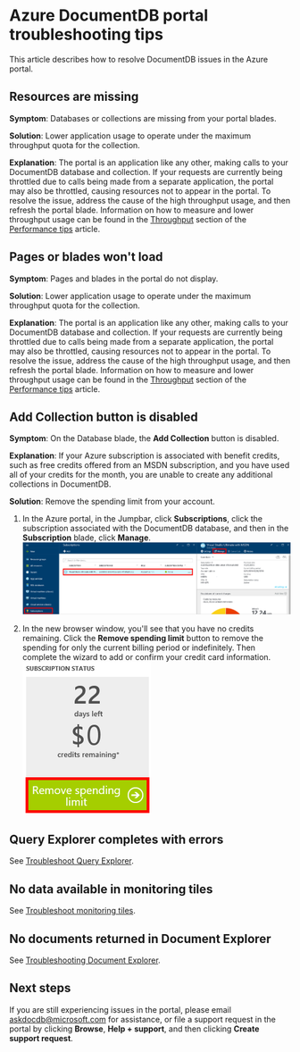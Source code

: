 <properties
    pageTitle="Troubleshooting DocumentDB portal issues | Microsoft Azure"
    description="Find out to resolve issues in the DocumentDB Azure portal." 
    services="documentdb"
    documentationCenter=""
    authors="mimig1"
    manager="jhubbard"
    editor="monicar"/>

<tags
    ms.service="documentdb"
    ms.workload="data-services"
    ms.tgt_pltfrm="na"
    ms.devlang="na"
    ms.topic="article"
    ms.date="08/29/2016"
    ms.author="mimig"/>

# Azure DocumentDB portal troubleshooting tips

This article describes how to resolve DocumentDB issues in the Azure portal. 

## Resources are missing

**Symptom**: Databases or collections are missing from your portal blades.

**Solution**: Lower application usage to operate under the maximum throughput quota for the collection. 

**Explanation**: The portal is an application like any other, making calls to your DocumentDB database and collection. If your requests are currently being throttled due to calls being made from a separate application, the portal may also be throttled, causing resources not to appear in the portal. To resolve the issue, address the cause of the high throughput usage, and then refresh the portal blade. Information on how to measure and lower throughput usage can be found in the [Throughput](documentdb-performance-tips.md#throughput) section of the [Performance tips](documentdb-performance-tips.md) article.
 
## Pages or blades won't load

**Symptom**: Pages and blades in the portal do not display.

**Solution**: Lower application usage to operate under the maximum throughput quota for the collection. 

**Explanation**: The portal is an application like any other, making calls to your DocumentDB database and collection. If your requests are currently being throttled due to calls being made from a separate application, the portal may also be throttled, causing resources not to appear in the portal. To resolve the issue, address the cause of the high throughput usage, and then refresh the portal blade. Information on how to measure and lower throughput usage can be found in the [Throughput](documentdb-performance-tips.md#throughput) section of the [Performance tips](documentdb-performance-tips.md) article.

## Add Collection button is disabled

**Symptom**: On the Database blade, the **Add Collection** button is disabled.

**Explanation**: If your Azure subscription is associated with benefit credits, such as free credits offered from an MSDN subscription, and you have used all of your credits for the month, you are unable to create any additional collections in DocumentDB.

**Solution**: Remove the spending limit from your account.

1. In the Azure portal, in the Jumpbar, click **Subscriptions**, click the subscription associated with the DocumentDB database, and then in the **Subscription** blade, click **Manage**. 
    ![DocumentDB offers multiple, well defined (relaxed) consistency models to choose from](./media/documentdb-portal-troubleshooting/documentdb-change-billing.png)

2. In the new browser window, you'll see that you have no credits remaining. Click the **Remove spending limit** button to remove the spending for only the current billing period or indefinitely. Then complete the wizard to add or confirm your credit card information. 
    ![DocumentDB offers multiple, well defined (relaxed) consistency models to choose from](./media/documentdb-portal-troubleshooting/documentdb-remove-spending-limit.png)

 
## Query Explorer completes with errors

See [Troubleshoot Query Explorer](documentdb-query-collections-query-explorer.md#troubleshoot).

## No data available in monitoring tiles

See [Troubleshoot monitoring tiles](documentdb-monitor-accounts.md#troubleshooting).

## No documents returned in Document Explorer

See [Troubleshooting Document Explorer](documentdb-view-json-document-explorer.md#troubleshoot).

## Next steps

If you are still experiencing issues in the portal, please email [askdocdb@microsoft.com](mailto:askdocdb@microsoft.com) for assistance, or file a support request in the portal by clicking **Browse**, **Help + support**, and then clicking **Create support request**.
